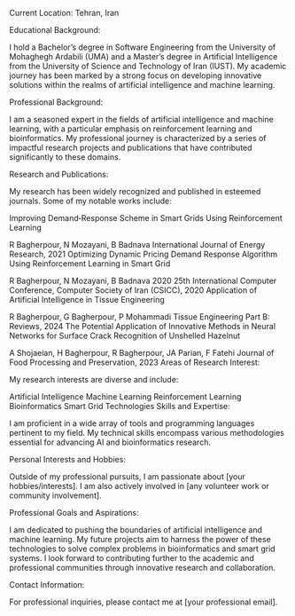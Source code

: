 Current Location: Tehran, Iran

Educational Background:

I hold a Bachelor’s degree in Software Engineering from the University of Mohaghegh Ardabili (UMA) and a Master’s degree in Artificial Intelligence from the University of Science and Technology of Iran (IUST). My academic journey has been marked by a strong focus on developing innovative solutions within the realms of artificial intelligence and machine learning.

Professional Background:

I am a seasoned expert in the fields of artificial intelligence and machine learning, with a particular emphasis on reinforcement learning and bioinformatics. My professional journey is characterized by a series of impactful research projects and publications that have contributed significantly to these domains.

Research and Publications:

My research has been widely recognized and published in esteemed journals. Some of my notable works include:

Improving Demand‐Response Scheme in Smart Grids Using Reinforcement Learning

R Bagherpour, N Mozayani, B Badnava
International Journal of Energy Research, 2021
Optimizing Dynamic Pricing Demand Response Algorithm Using Reinforcement Learning in Smart Grid

R Bagherpour, N Mozayani, B Badnava
2020 25th International Computer Conference, Computer Society of Iran (CSICC), 2020
Application of Artificial Intelligence in Tissue Engineering

R Bagherpour, G Bagherpour, P Mohammadi
Tissue Engineering Part B: Reviews, 2024
The Potential Application of Innovative Methods in Neural Networks for Surface Crack Recognition of Unshelled Hazelnut

A Shojaeian, H Bagherpour, R Bagherpour, JA Parian, F Fatehi
Journal of Food Processing and Preservation, 2023
Areas of Research Interest:

My research interests are diverse and include:

Artificial Intelligence
Machine Learning
Reinforcement Learning
Bioinformatics
Smart Grid Technologies
Skills and Expertise:

I am proficient in a wide array of tools and programming languages pertinent to my field. My technical skills encompass various methodologies essential for advancing AI and bioinformatics research.

Personal Interests and Hobbies:

Outside of my professional pursuits, I am passionate about [your hobbies/interests]. I am also actively involved in [any volunteer work or community involvement].

Professional Goals and Aspirations:

I am dedicated to pushing the boundaries of artificial intelligence and machine learning. My future projects aim to harness the power of these technologies to solve complex problems in bioinformatics and smart grid systems. I look forward to contributing further to the academic and professional communities through innovative research and collaboration.

Contact Information:

For professional inquiries, please contact me at [your professional email].